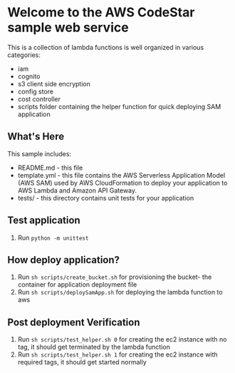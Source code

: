Welcome to the AWS CodeStar sample web service
==============================================

This is a collection of lambda functions is well organized in various categories:
- iam
- cognito
- s3 client side encryption
- config store
- cost controller
- scripts folder containing the helper function for quick deploying SAM application 

What's Here
-----------

This sample includes:

* README.md - this file
* template.yml - this file contains the AWS Serverless Application Model (AWS SAM) used
  by AWS CloudFormation to deploy your application to AWS Lambda and Amazon API
  Gateway.
* tests/ - this directory contains unit tests for your application



Test application
------------------

1. Run ``python -m unittest``

How deploy application?
------------------
1. Run ``sh scripts/create_bucket.sh`` for provisioning the bucket- the container for application deployment file
2. Run ``sh scripts/deploySamApp.sh`` for deploying the lambda function to aws


Post deployment Verification
------------------
1. Run ``sh scripts/test_helper.sh 0`` for creating the ec2 instance with no tag, it should get terminated by the lambda function
2. Run ``sh scripts/test_helper.sh 1`` for creating the ec2 instance with required tags, it should get started normally
